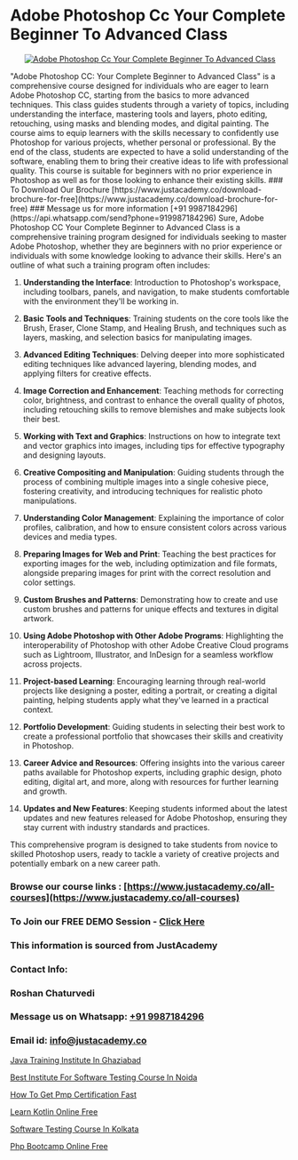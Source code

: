 # Adobe Photoshop Cc Your Complete Beginner To Advanced Class

<p align="center">
  <a href="https://justacademy.co/course-detail/photoshop-training">
    <img src="https://justacademy.co/storage2/course_image/1676637576_course_image.webp" alt="Adobe Photoshop Cc Your Complete Beginner To Advanced Class">
  </a>
</p>
"Adobe Photoshop CC: Your Complete Beginner to Advanced Class" is a comprehensive course designed for individuals who are eager to learn Adobe Photoshop CC, starting from the basics to more advanced techniques. This class guides students through a variety of topics, including understanding the interface, mastering tools and layers, photo editing, retouching, using masks and blending modes, and digital painting. The course aims to equip learners with the skills necessary to confidently use Photoshop for various projects, whether personal or professional. By the end of the class, students are expected to have a solid understanding of the software, enabling them to bring their creative ideas to life with professional quality. This course is suitable for beginners with no prior experience in Photoshop as well as for those looking to enhance their existing skills.
### To Download Our Brochure [https://www.justacademy.co/download-brochure-for-free](https://www.justacademy.co/download-brochure-for-free)
### Message us for more information [+91 9987184296](https://api.whatsapp.com/send?phone=919987184296)
Sure, Adobe Photoshop CC Your Complete Beginner to Advanced Class is a comprehensive training program designed for individuals seeking to master Adobe Photoshop, whether they are beginners with no prior experience or individuals with some knowledge looking to advance their skills. Here's an outline of what such a training program often includes:

1) **Understanding the Interface**: Introduction to Photoshop's workspace, including toolbars, panels, and navigation, to make students comfortable with the environment they'll be working in.

2) **Basic Tools and Techniques**: Training students on the core tools like the Brush, Eraser, Clone Stamp, and Healing Brush, and techniques such as layers, masking, and selection basics for manipulating images.

3) **Advanced Editing Techniques**: Delving deeper into more sophisticated editing techniques like advanced layering, blending modes, and applying filters for creative effects.

4) **Image Correction and Enhancement**: Teaching methods for correcting color, brightness, and contrast to enhance the overall quality of photos, including retouching skills to remove blemishes and make subjects look their best.

5) **Working with Text and Graphics**: Instructions on how to integrate text and vector graphics into images, including tips for effective typography and designing layouts.

6) **Creative Compositing and Manipulation**: Guiding students through the process of combining multiple images into a single cohesive piece, fostering creativity, and introducing techniques for realistic photo manipulations.

7) **Understanding Color Management**: Explaining the importance of color profiles, calibration, and how to ensure consistent colors across various devices and media types.

8) **Preparing Images for Web and Print**: Teaching the best practices for exporting images for the web, including optimization and file formats, alongside preparing images for print with the correct resolution and color settings.

9) **Custom Brushes and Patterns**: Demonstrating how to create and use custom brushes and patterns for unique effects and textures in digital artwork.

10) **Using Adobe Photoshop with Other Adobe Programs**: Highlighting the interoperability of Photoshop with other Adobe Creative Cloud programs such as Lightroom, Illustrator, and InDesign for a seamless workflow across projects.

11) **Project-based Learning**: Encouraging learning through real-world projects like designing a poster, editing a portrait, or creating a digital painting, helping students apply what they've learned in a practical context.

12) **Portfolio Development**: Guiding students in selecting their best work to create a professional portfolio that showcases their skills and creativity in Photoshop.

13) **Career Advice and Resources**: Offering insights into the various career paths available for Photoshop experts, including graphic design, photo editing, digital art, and more, along with resources for further learning and growth.

14) **Updates and New Features**: Keeping students informed about the latest updates and new features released for Adobe Photoshop, ensuring they stay current with industry standards and practices.

This comprehensive program is designed to take students from novice to skilled Photoshop users, ready to tackle a variety of creative projects and potentially embark on a new career path.

### Browse our course links : [https://www.justacademy.co/all-courses](https://www.justacademy.co/all-courses) 
### To Join our FREE DEMO Session - [Click Here](https://www.justacademy.co/register-for-course-demo)


### This information is sourced from JustAcademy
### Contact Info:
### Roshan Chaturvedi
### Message us on Whatsapp: [+91 9987184296](https://api.whatsapp.com/send?phone=919987184296)
### Email id: [info@justacademy.co](mailto:info@justacademy.co)
                
[Java Training Institute In Ghaziabad](https://www.linkedin.com/pulse/java-training-institute-ghaziabad-justacademy-london-e9tjf?trackingId=%2BH9gHUD37QzRED4hGxzqpw%3D%3D&lipi=urn%3Ali%3Apage%3Ad_flagship3_company_admin%3B8bhEAS%2F%2FQ963blIb%2F6qnpA%3D%3D)

[Best Institute For Software Testing Course In Noida](https://www.linkedin.com/pulse/best-institute-software-testing-course-ivy2e?trackingId=b5R3RPz9MfwzSXvbiNyihw%3D%3D&lipi=urn%3Ali%3Apage%3Ad_flagship3_company_admin%3Buc3eZLF6QYysxJ31cjrhRA%3D%3D)

[How To Get Pmp Certification Fast](https://medium.com/@justacademytraining/how-to-get-pmp-certification-fast-e22350c911b4)

[Learn Kotlin Online Free](https://medium.com/@prajwal.trrev/learn-kotlin-online-free-c2abcc92eb55)

[Software Testing Course In Kolkata](https://justacademyin.github.io/justacademy/software-testing-course-in-kolkata)

[Php Bootcamp Online Free](https://justacademyin.github.io/justacademy/php-bootcamp-online-free)

